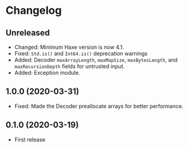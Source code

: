 # Changelog

## Unreleased

* Changed: Minimum Haxe version is now 4.1.
* Fixed: `Std.is()` and `Int64.is()` deprecation warnings
* Added: Decoder `maxArrayLength`, `maxMapSize`, `maxBytesLength`, and `maxRecursionDepth` fields for untrusted input.
* Added: Exception module.

## 1.0.0 (2020-03-31)

* Fixed: Made the Decoder preallocate arrays for better performance.

## 0.1.0 (2020-03-19)

* First release
